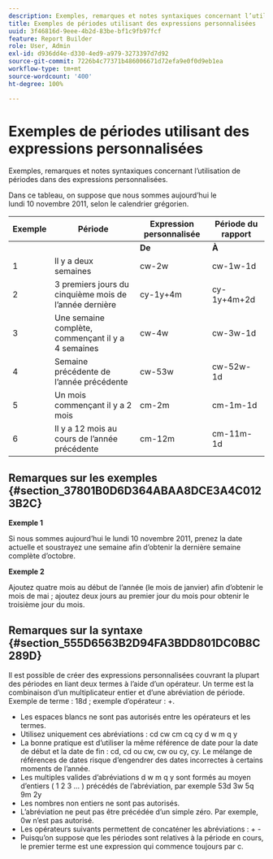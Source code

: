 ```yaml
---
description: Exemples, remarques et notes syntaxiques concernant l’utilisation de périodes dans des expressions personnalisées.
title: Exemples de périodes utilisant des expressions personnalisées
uuid: 3f46816d-9eee-4b2d-83be-bf1c9fb97fcf
feature: Report Builder
role: User, Admin
exl-id: d936dd4e-d330-4ed9-a979-3273397d7d92
source-git-commit: 7226b4c77371b486006671d72efa9e0f0d9eb1ea
workflow-type: tm+mt
source-wordcount: '400'
ht-degree: 100%

---
```


# Exemples de périodes utilisant des expressions personnalisées

Exemples, remarques et notes syntaxiques concernant l’utilisation de périodes dans des expressions personnalisées.

Dans ce tableau, on suppose que nous sommes aujourd’hui le lundi 10 novembre 2011, selon le calendrier grégorien.

| Exemple | Période | Expression personnalisée | Période du rapport |
|---|---|---|---|
|  |  | **De** | **À** |  |
| 1 | ll y a deux semaines | cw-2w | cw-1w-1d | 26 oct. au 1er nov. |
| 2 | 3 premiers jours du cinquième mois de l’année dernière | cy-1y+4m | cy-1y+4m+2d | 1er mai au 3 mai 2010 |
| 3 | Une semaine complète, commençant il y a 4 semaines | cw-4w | cw-3w-1d | 12 oct. au 18 oct. |
| 4 | Semaine précédente de l’année précédente | cw-53w | cw-52w-1d | 3 nov. au 9 nov. 2010 |
| 5 | Un mois commençant il y a 2 mois | cm-2m | cm-1m-1d | 1er sept. au 30 sept. |
| 6 | Il y a 12 mois au cours de l’année précédente | cm-12m | cm-11m-1d | 1 nov. au 30 nov. 2010 |

## Remarques sur les exemples {#section_37801B0D6D364ABAA8DCE3A4C0123B2C}

**Exemple 1**

Si nous sommes aujourd’hui le lundi 10 novembre 2011, prenez la date actuelle et soustrayez une semaine afin d’obtenir la dernière semaine complète d’octobre.

**Exemple 2**

Ajoutez quatre mois au début de l’année (le mois de janvier) afin d’obtenir le mois de mai ; ajoutez deux jours au premier jour du mois pour obtenir le troisième jour du mois.

## Remarques sur la syntaxe {#section_555D6563B2D94FA3BDD801DC0B8C289D}

Il est possible de créer des expressions personnalisées couvrant la plupart des périodes en liant deux termes à l’aide d’un opérateur. Un terme est la combinaison d’un multiplicateur entier et d’une abréviation de période. Exemple de terme : 18d ; exemple d’opérateur : +.

* Les espaces blancs ne sont pas autorisés entre les opérateurs et les termes.
* Utilisez uniquement ces abréviations : cd cw cm cq cy d w m q y
* La bonne pratique est d’utiliser la même référence de date pour la date de début et la date de fin : cd, cd ou cw, cw ou cy, cy. Le mélange de références de dates risque d’engendrer des dates incorrectes à certains moments de l’année.
* Les multiples valides d’abréviations d w m q y sont formés au moyen d’entiers ( 1 2 3 ... ) précédés de l’abréviation, par exemple 53d 3w 5q 9m 2y
* Les nombres non entiers ne sont pas autorisés.
* L’abréviation ne peut pas être précédée d’un simple zéro. Par exemple, 0w n’est pas autorisé.
* Les opérateurs suivants permettent de concaténer les abréviations : + -
* Puisqu’on suppose que les périodes sont relatives à la période en cours, le premier terme est une expression qui commence toujours par c.
